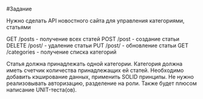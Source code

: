 #Задание 

Нужно сделать API новостного сайта для управления категориями, статьями

GET /posts - получение всех статей
POST /post - создание статьи
DELETE /post/<id> - удаление статьи
PUT /post/<id> - обновление статьи
GET /categories - получение списка категорий

Статья должна принадлежать одной категории. Категория должна иметь счетчик количества принадлежащих ей статей.
Необходимо добавить кэширование данных, применить SOLID принципы.
Не нужно реализовывать авторизацию, разделение на роли.
Также будет плюсом написание UNIT-теста(ов).
